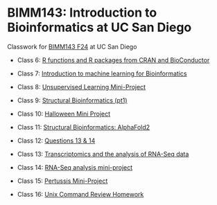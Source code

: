 # BIMM143: Introduction to Bioinformatics at UC San Diego
Classwork for [BIMM143 F24](https://bioboot.github.io/bimm143_F24/) at UC San Diego


- Class 6: [R functions and R packages from CRAN and BioConductor](https://github.com/ysna02/bimm143_test/blob/main/Lab%206/Lab6/HW6.md)

- Class 7: [Introduction to machine learning for Bioinformatics](https://github.com/ysna02/bimm143_test/blob/main/Lab%207/Lab%207/Lab7.md)

- Class 8: [Unsupervised Learning Mini-Project](https://github.com/ysna02/bimm143_test/blob/main/Lab%208/Lab%208/LabWork8.md)

- Class 9: [Structural Bioinformatics (pt1)](https://github.com/ysna02/bimm143_test/blob/main/lab%209/Lab%209/Lab9.md)

- Class 10: [Halloween Mini Project](https://github.com/ysna02/bimm143_test/blob/main/Lab%2010/Lab%2010/HalloweenMiniProject.md)

- Class 11: [Structural Bioinformatics: AlphaFold2](https://github.com/ysna02/bimm143_test/blob/main/Lab%2011/Lab%2011/lab11.qmd)

- Class 12: [Questions 13 & 14](https://github.com/ysna02/bimm143_test/blob/main/Lab%2012/Q1314HW.pdf)

- Class 13: [Transcriptomics and the analysis of RNA-Seq data](https://github.com/ysna02/bimm143_test/blob/main/Lab%2013/Lab13(2).pdf)

- Class 14: [RNA-Seq analysis mini-project](https://github.com/ysna02/bimm143_test/blob/main/Lab%2014/lab14.pdf)

- Class 15: [Pertussis Mini-Project](https://github.com/ysna02/bimm143_test/blob/main/Lab%2015/Class15(1).pdf)

- Class 16: [Unix Command Review Homework](https://github.com/ysna02/bimm143_test/blob/main/Lab%2016/Lab16.pdf)
